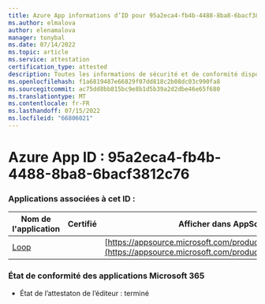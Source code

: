 ```yaml
---
title: Azure App informations d’ID pour 95a2eca4-fb4b-4488-8ba8-6bacf3812c76
ms.author: elmalova
author: elenamalova
manager: tonybal
ms.date: 07/14/2022
ms.topic: article
ms.service: attestation
certification_type: attested
description: Toutes les informations de sécurité et de conformité disponibles pour 95a2eca4-fb4b-4488-8ba8-6bacf3812c76.
ms.openlocfilehash: f1a6819487e66829f07dd818c2b08dc03c990fa8
ms.sourcegitcommit: ac75dd8bb815bc9e8b1d5b39a2d2dbe46e65f680
ms.translationtype: MT
ms.contentlocale: fr-FR
ms.lasthandoff: 07/15/2022
ms.locfileid: "66806021"
---
```

# <a name="azure-app-id-95a2eca4-fb4b-4488-8ba8-6bacf3812c76"></a>Azure App ID : 95a2eca4-fb4b-4488-8ba8-6bacf3812c76


### <a name="apps-associated-with-this-id"></a>Applications associées à cet ID :
| **Nom de l'application** | **Certifié** | **Afficher dans AppSource** |
|--------------|---------------|-----------------------|
| [Loop](../forward/WA200003480.md) |  | [https://appsource.microsoft.com/product/office/WA200003480](https://appsource.microsoft.com/product/office/WA200003480) |

### <a name="microsoft-365-app-compliance-status"></a>État de conformité des applications Microsoft 365
- État de l’attestaton de l’éditeur : terminé
